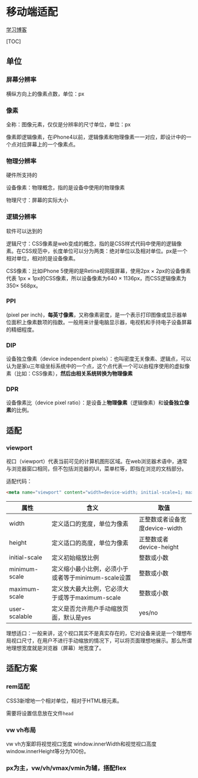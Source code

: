 # 移动端适配

[学习博客](https://juejin.im/post/5e6caf55e51d4526ff026a71)

[TOC]

## 单位

### 屏幕分辨率

横纵方向上的像素点数，单位：px

### 像素

全称：图像元素，仅仅是分辨率的尺寸单位，单位：px

像素即逻辑像素，在iPhone4以前，逻辑像素和物理像素一一对应，即设计中的一个点对应屏幕上的一个像素点。

### 物理分辨率

硬件所支持的

设备像素：物理概念，指的是设备中使用的物理像素

物理尺寸：屏幕的实际大小

### 逻辑分辨率

软件可以达到的

逻辑尺寸：CSS像素是web变成的概念，指的是CSS样式代码中使用的逻辑像素。在CSS规范中，长度单位可以分为两类：绝对单位以及相对单位。px是一个相对单位，相对的是设备像素。

CSS像素：比如iPhone 5使用的是Retina视网膜屏幕，使用2px × 2px的设备像素代表 1px × 1px的CSS像素，所以设备像素为640 × 1136px，而CSS逻辑像素为350× 568px。

### PPI

(pixel per inch)，**每英寸像素**，又称像素密度，是一个表示打印图像或显示器单位面积上像素数项的指数。一般用来计量电脑显示器，电视机和手持电子设备屏幕的精细程度。

### DIP

设备独立像素（device independent pixels）：也叫密度无关像素、逻辑点，可以认为是家u三年级坐标系统中的一个点，这个点代表一个可以由程序使用的虚拟像素（比如：CSS像素），**然后由相关系统转换为物理像素**

### DPR

设备像素比（device pixel ratio）：是设备上**物理像素**（逻辑像素）和**设备独立像素**的比例。

## 适配

### viewport

视口（viewport）代表当前可见的计算机图形区域。在web浏览器术语中，通常与浏览器窗口相同，但不包括浏览器的UI，菜单栏等，即指在浏览的文档部分。

适配代码：

```html
<meta name="viewport" content="width=device-width; initial-scale=1; maximum-scale=1; minimum-scale=1; user-scalable=no;">
```

| 属性          | 含义                                                | 取值                           |
| ------------- | --------------------------------------------------- | ------------------------------ |
| width         | 定义适口的宽度，单位为像素                          | 正整数或者设备宽度device-width |
| height        | 定义适口的高度，单位为像素                          | 正整数或者device-height        |
| initial-scale | 定义初始缩放比例                                    | 整数或小数                     |
| minimum-scale | 定义缩小最小比例，必须小于或者等于minimum-scale设置 | 整数或小数                     |
| maximum-scale | 定义放大最大比例，它必须大于或等于maximum-scale     | 整数或小数                     |
| user-scalable | 定义是否允许用户手动缩放页面，默认是yes             | yes/no                         |

理想适口：一般来讲，这个视口其实不是真实存在的，它对设备来说是一个理想布局视口尺寸，在用户不进行手动缩放的情况下，可以将页面理想地展示。那么所谓地理想宽度就是浏览器（屏幕）地宽度了。

## 适配方案

### rem适配

CSS3新增地一个相对单位，相对于HTML根元素。

需要将设置信息放在文件`head`

### vw vh布局

vw vh方案即将视觉视口宽度 window.innerWidth和视觉视口高度window.innerHeight等分为100份。

### px为主，vw/vh/vmax/vmin为辅，搭配flex

